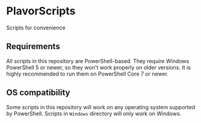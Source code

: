 # PlavorScripts
Scripts for convenience
## Requirements
All scripts in this repository are PowerShell-based. They require Windows PowerShell 5 or newer, so they won't work properly on older versions. It is highly recommended to run them on PowerShell Core 7 or newer.
## OS compatibility
Some scripts in this repository will work on any operating system supported by PowerShell. Scripts in `Windows` directory will only work on Windows.
